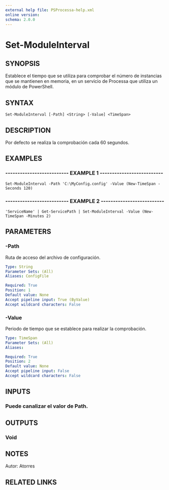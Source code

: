 ```yaml
---
external help file: PSProcessa-help.xml
online version: 
schema: 2.0.0
---
```


# Set-ModuleInterval

## SYNOPSIS
Establece el tiempo que se utiliza para comprobar el número de instancias que se mantienen en memoria, en un servicio de Processa que utiliza un módulo de PowerShell.

## SYNTAX

```
Set-ModuleInterval [-Path] <String> [-Value] <TimeSpan>
```

## DESCRIPTION
Por defecto se realiza la comprobación cada 60 segundos.

## EXAMPLES

### -------------------------- EXAMPLE 1 --------------------------
```
Set-ModuleInterval -Path 'C:\MyConfig.config' -Value (New-TimeSpan -Seconds 120)
```

### -------------------------- EXAMPLE 2 --------------------------
```
'ServiceName' | Get-ServicePath | Set-ModuleInterval -Value (New-TimeSpan -Minutes 2)
```

## PARAMETERS

### -Path
Ruta de acceso del archivo de configuración.

```yaml
Type: String
Parameter Sets: (All)
Aliases: ConfigFile

Required: True
Position: 1
Default value: None
Accept pipeline input: True (ByValue)
Accept wildcard characters: False
```

### -Value
Periodo de tiempo que se establece para realizar la comprobación.

```yaml
Type: TimeSpan
Parameter Sets: (All)
Aliases: 

Required: True
Position: 2
Default value: None
Accept pipeline input: False
Accept wildcard characters: False
```

## INPUTS

### Puede canalizar el valor de Path.

## OUTPUTS

### Void

## NOTES
Autor: Atorres

## RELATED LINKS


